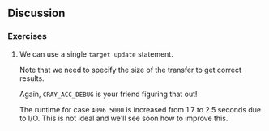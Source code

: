 ## Discussion

### Exercises

1. We can use a single `target update` statement.

   Note that we need to specify the size of the transfer to get correct results.

   Again, `CRAY_ACC_DEBUG` is your friend figuring that out!

   The runtime for case `4096 5000` is increased from 1.7 to 2.5 seconds due to I/O.
   This is not ideal and we'll see soon how to improve this.
